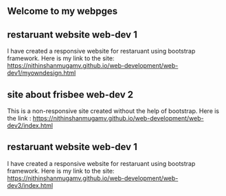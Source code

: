 ## Welcome to my webpges

## restaruant website web-dev 1
I have created a responsive website for restaruant using bootstrap framework. Here is my link to the site:
https://nithinshanmugamv.github.io/web-development/web-dev1/myowndesign.html

## site about frisbee web-dev 2
This is a non-responsive site created without the help of bootstrap. Here is the link :
https://nithinshanmugamv.github.io/web-development/web-dev2/index.html

## restaruant website web-dev 1
I have created a responsive website for restaruant using bootstrap framework. Here is my link to the site:
https://nithinshanmugamv.github.io/web-development/web-dev3/index.html
